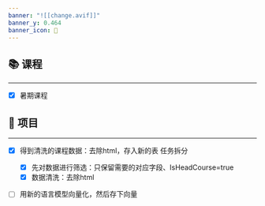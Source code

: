 ```yaml
---
banner: "![[change.avif]]"
banner_y: 0.464
banner_icon: 👊
---
```

## 📚 课程
----
- [x] 暑期课程
## 🔨 项目
----
- [x] 得到清洗的课程数据：去除html，存入新的表
	任务拆分
	- [x] 先对数据进行筛选：只保留需要的对应字段、IsHeadCourse=true
	- [x] 数据清洗：去除html
- [ ] 用新的语言模型向量化，然后存下向量


